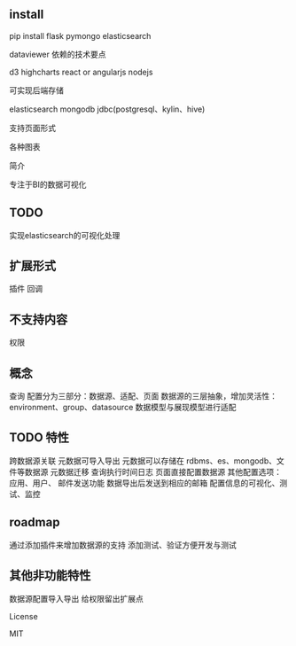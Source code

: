 
install
---
pip install flask pymongo elasticsearch

dataviewer
依赖的技术要点

d3 highcharts react or angularjs nodejs

可实现后端存储

elasticsearch mongodb jdbc(postgresql、kylin、hive)

支持页面形式

各种图表

简介

专注于BI的数据可视化

TODO
---
实现elasticsearch的可视化处理

扩展形式
---
插件 回调

不支持内容
---
权限

概念
---
查询
配置分为三部分：数据源、适配、页面
数据源的三层抽象，增加灵活性：environment、group、datasource
数据模型与展现模型进行适配


TODO 特性
---
跨数据源关联
元数据可导入导出
元数据可以存储在 rdbms、es、mongodb、文件等数据源
元数据迁移
查询执行时间日志
页面直接配置数据源
其他配置选项：应用、用户、
邮件发送功能
数据导出后发送到相应的邮箱
配置信息的可视化、测试、监控

roadmap
---
通过添加插件来增加数据源的支持
添加测试、验证方便开发与测试

其他非功能特性
---
数据源配置导入导出
给权限留出扩展点

License

MIT